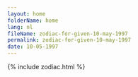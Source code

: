```yaml
---
layout: home
folderName: home
lang: nl
fileName: zodiac-for-given-10-may-1997
permalink: zodiac-for-given-10-may-1997
date: 10-05-1997
---
```

{% include zodiac.html %}
